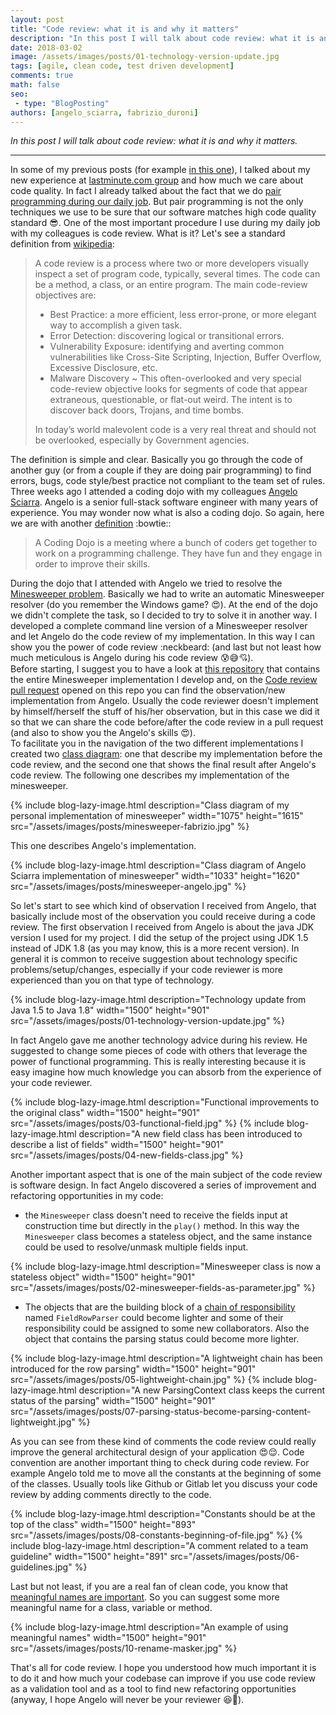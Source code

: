 ```yaml
---
layout: post
title: "Code review: what it is and why it matters"
description: "In this post I will talk about code review: what it is and why it matters."
date: 2018-03-02
image: /assets/images/posts/01-technology-version-update.jpg
tags: [agile, clean code, test driven development]
comments: true
math: false
seo:
 - type: "BlogPosting"
authors: [angelo_sciarra, fabrizio_duroni] 
---
```


*In this post I will talk about code review: what it is and why it matters.*

---

In some of my previous posts (for example [in this one](/2017/09/11/clean-code-meaningful-names.html "clean code meaningful names")), I talked about my new experience at [lastminute.com group](https://lmgroup.lastminute.com/ "lastminute.com group") and how much we care about code quality. In fact I already talked about the fact that we do [pair programming during our daily job](/2018/01/16/ide-refactoring-android-studio-xcode-appcode-webstorm-jetbrains.html "pair programming"). But pair programming is not the only techniques we use to be sure that our software matches high code quality standard :sunglasses:. One of the most important procedure I use during my daily job with my colleagues is code review. What is it? Let's see a standard definition from [wikipedia](https://en.wikipedia.org/wiki/Code_review "code review"):

>A code review is a process where two or more developers visually inspect a set of program code, typically, several times. The code can be a method, a class, or an entire program. The main code-review objectives are:
>
>* Best Practice: a more efficient, less error-prone, or more elegant way to accomplish a given task.  
>* Error Detection: discovering logical or transitional errors.  
>* Vulnerability Exposure: identifying and averting common vulnerabilities like Cross-Site Scripting, Injection, Buffer Overflow, Excessive Disclosure, etc.
>* Malware Discovery ~ This often-overlooked and very special code-review objective looks for segments of code that appear extraneous, questionable, or flat-out weird. The intent is to discover back doors, Trojans, and time bombs.
>
>In today’s world malevolent code is a very real threat and should not be overlooked, especially by Government agencies.

The definition is simple and clear. Basically you go through the code of another guy (or from a couple if they are doing pair programming) to find errors, bugs, code style/best practice not compliant to the team set of rules.  
Three weeks ago I attended a coding dojo with my colleagues [Angelo Sciarra](https://www.linkedin.com/in/angelosciarra/ "Angelo Sciarra"). Angelo is a senior full-stack software engineer with many years of experience. You may wonder now what is also a coding dojo. So again, here we are with another [definition](http://codingdojo.org/WhatIsCodingDojo/ "coding dojo") :bowtie::

> A Coding Dojo is a meeting where a bunch of coders get together to work on a programming challenge. They have fun and they engage in order to improve their skills.

During the dojo that I attended with Angelo we tried to resolve the [Minesweeper problem](http://codingdojo.org/kata/Minesweeper/ "Minesweeper").
Basically we had to write an automatic Minesweeper resolver (do you remember the Windows game? :heart_eyes:). At the end of the dojo we didn't complete the task, so I decided to try to solve it in another way. I developed a complete command line version of a Minesweeper resolver and let Angelo do the code review of my implementation.
In this way I can show you the power of code review :neckbeard: (and last but not least how much meticulous is Angelo
 during his code review :cold_sweat::sweat_smile::cupid:).  
Before starting, I suggest you to have a look at [this repository](https://github.com/chicio/Minesweeper "Minesweeper kata dojo") that contains the entire Minesweeper implementation I develop and, on the [Code review pull request](https://github.com/chicio/Minesweeper/pull/1) opened on this repo you can find the observation/new implementation from Angelo. Usually the code reviewer doesn't implement by himself/herself the stuff of his/her observation, but in this case we did it so that we can share the code before/after the code review in a pull request (and also to show you the Angelo's skills :heart_eyes:).  
To facilitate you in the navigation of the two different implementations I created two [class diagram](https://en.wikipedia.org/wiki/Class_diagram "class diagram"): one that describe my implementation before the code review, and the second one that shows the final result after Angelo's code review. The following one describes my implementation of the minesweeper.
  
{% include blog-lazy-image.html description="Class diagram of my personal implementation of minesweeper" width="1075" height="1615" src="/assets/images/posts/minesweeper-fabrizio.jpg" %}

This one describes Angelo's implementation.

{% include blog-lazy-image.html description="Class diagram of Angelo Sciarra implementation of minesweeper" width="1033" height="1620" src="/assets/images/posts/minesweeper-angelo.jpg" %}

So let's start to see which kind of observation I received from Angelo, that basically include most of the observation you could receive during a code review.
The first observation I received from Angelo is about the java JDK version I used for my project. I did the setup of the project using JDK 1.5 instead of JDK 1.8 (as you may know, this is a more recent version). In general it is common to receive suggestion about technology specific problems/setup/changes, especially if your code reviewer is more experienced than you on that type of technology.  

{% include blog-lazy-image.html description="Technology update from Java 1.5 to Java 1.8" width="1500" height="901" src="/assets/images/posts/01-technology-version-update.jpg" %}

In fact Angelo gave me another technology advice during his review. He suggested to change some pieces of code with others that leverage the power of functional programming. This is really interesting because it is easy imagine how much knowledge you can absorb from the experience of your code reviewer.

{% include blog-lazy-image.html description="Functional improvements to the original class" width="1500" height="901" src="/assets/images/posts/03-functional-field.jpg" %}
{% include blog-lazy-image.html description="A new field class has been introduced to describe a list of fields" width="1500" height="901" src="/assets/images/posts/04-new-fields-class.jpg" %}

Another important aspect that is one of the main subject of the code review is software design. In fact Angelo discovered a series of improvement and refactoring opportunities in my code:

* the `Minesweeper` class doesn't need to receive the fields input at construction time but directly in the `play()` method. In this way the `Minesweeper` class becomes a stateless object, and the same instance could be used to resolve/unmask multiple fields input.

{% include blog-lazy-image.html description="Minesweeper class is now a stateless object" width="1500" height="901" src="/assets/images/posts/02-minesweeper-fields-as-parameter.jpg" %}

* The objects that are the building block of a [chain of responsibility](https://en.wikipedia.org/wiki/Chain-of-responsibility_pattern "chain of responsability") named `FieldRowParser` could become lighter and some of their responsibility could be assigned to some new collaborators. Also the object that contains the parsing status could become more lighter.

{% include blog-lazy-image.html description="A lightweight chain has been introduced for the row parsing" width="1500" height="901" src="/assets/images/posts/05-lightweight-chain.jpg" %}
{% include blog-lazy-image.html description="A new ParsingContext class keeps the current status of the parsing" width="1500" height="901" src="/assets/images/posts/07-parsing-status-become-parsing-content-lightweight.jpg" %}

As you can see from these kind of comments the code review could really improve the general architectural design of your application :heart_eyes::relieved:.
Code convention are another important thing to check during code review. For example Angelo told me to move all the constants at the beginning of some of the classes. Usually tools like Github or Gitlab let you discuss your code review by adding comments directly to the code.

{% include blog-lazy-image.html description="Constants should be at the top of the class" width="1500" height="893" src="/assets/images/posts/08-constants-beginning-of-file.jpg" %}
{% include blog-lazy-image.html description="A comment related to a team guideline" width="1500" height="891" src="/assets/images/posts/06-guidelines.jpg" %}

Last but not least, if you are a real fan of clean code, you know that [meaningful names are important](/2017/09/11/clean-code-meaningful-names.html "clean code meaningful names"). So you can suggest some more meaningful name for a class, variable or method.

{% include blog-lazy-image.html description="An example of using meaningful names" width="1500" height="901" src="/assets/images/posts/10-rename-masker.jpg" %}

That's all for code review. I hope you understood how much important it is to do it and how much your codebase can improve if you use code review as a validation tool and as a tool to find new refactoring opportunities (anyway, I hope Angelo will never be your reviewer :laughing::sparkling_heart:).
